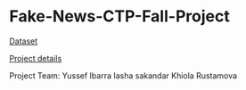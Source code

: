 # Fake-News-CTP-Fall-Project

[Dataset](https://www.kaggle.com/datasets/hassanamin/textdb3)

[Project details](https://docs.google.com/document/d/1o8N6VZA3YwFrz7dcGQarx9YZgF7hIMW4iRBaKGh6XAA/edit?usp=sharing)

Project Team:
  Yussef Ibarra
  Iasha sakandar
  Khiola Rustamova

